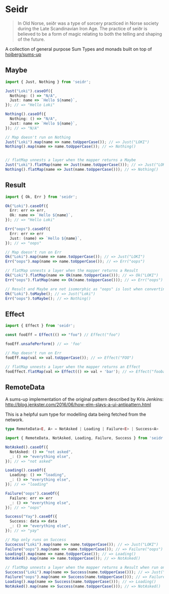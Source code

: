 # Seidr

> In Old Norse, seiðr was a type of sorcery practiced in Norse society during
> the Late Scandinavian Iron Age. The practice of seiðr is believed to be a form
> of magic relating to both the telling and shaping of the future.

A collection of general purpose Sum Types and monads built on top of [hojberg/sums-up](https://github.com/hojberg/sums-up)

## Maybe

```ts
import { Just, Nothing } from 'seidr';

Just("Loki").caseOf({
  Nothing: () => "N/A",
  Just: name => `Hello ${name}`, 	
}); // => "Hello Loki"

Nothing().caseOf({
  Nothing: () => "N/A",
  Just: name => `Hello ${name}`, 	
}); // => "N/A"

// Map doesn't run on Nothing
Just("Loki").map(name => name.toUpperCase()); // => Just("LOKI")
Nothing().map(name => name.toUpperCase()); // => Nothing()


// flatMap unnests a layer when the mapper returns a Maybe
Just("Loki").flatMap(name => Just(name.toUpperCase())); // => Just("LOKI")
Nothing().flatMap(name => Just(name.toUpperCase())); // => Nothing()
```

## Result

```ts
import { Ok, Err } from 'seidr';

Ok("Loki").caseOf({
  Err: err => err,
  Ok: name => `Hello ${name}`, 	
}); // => "Hello Loki"

Err("oops").caseOf({
  Err: err => err
  Just: (name) => `Hello ${name}`, 	
}); // => "oops"

// Map doesn't run on Err
Ok("Loki").map(name => name.toUpperCase()); // => Just("LOKI")
Err("oops").map(name => name.toUpperCase()); // => Err("oops")

// flatMap unnests a layer when the mapper returns a Result
Ok("Loki").flatMap(name => Ok(name.toUpperCase())); // => Ok("LOKI")
Err("oops").flatMap(name => Ok(name.toUpperCase())); // => Err("oops")

// Result and Maybe are not isomorphic as "oops" is lost when converting Err to Nothing
Ok("Loki").toMaybe(); // => Just("Loki")
Err("oops").toMaybe(); // => Nothing()
```

## Effect

```ts
import { Effect } from 'seidr';

const fooEff = Effect(() => "foo") // Effect("foo")

fooEff.unsafePerform() // => 'foo'

// Map doesn't run on Err
fooEff.map(val => val.toUpperCase()); // => Effect("FOO")

// flatMap unnests a layer when the mapper returns an Effect
fooEffect.flatMap(val => Effect(() => val + 'bar'); // => Effect("foobar")
```

## RemoteData

A sums-up implementation of the original pattern described by Kris Jenkins:
http://blog.jenkster.com/2016/06/how-elm-slays-a-ui-antipattern.html

This is a helpful sum type for modelling data being fetched from the network.

```typescript
type RemoteData<E, A> = NotAsked | Loading | Failure<E> | Success<A>
```

```typescript
import { RemoteData, NotAsked, Loading, Failure, Success } from 'seidr';

NotAsked().caseOf({
  NotAsked: () => "not asked",
  _: () => "everything else",
}); // => "not asked"

Loading().caseOf({
  Loading: () => "loading",
  _: () => "everything else",
}); // => "loading"

Failure("oops").caseOf({
  Failure: err => err
  _: () => "everything else",
}); // => "oops"

Success("Yay").caseOf({
  Success: data => data
  _: () => "everything else",
}); // => "yay"

// Map only runs on Success
Succecss("Loki").map(name => name.toUpperCase()); // => Just("LOKI")
Failure("oops").map(name => name.toUpperCase()); // => Failure("oops")
Loading().map(name => name.toUpperCase()); // => Loading()
NotAsked().map(name => name.toUpperCase()); // => NotAsked()

// flatMap unnests a layer when the mapper returns a Result when run on Success
Succecss("Loki").map(name => Success(name.toUpperCase())); // => Just("LOKI")
Failure("oops").map(name => Success(name.toUpperCase())); // => Failure("oops")
Loading().map(name => Success(name.toUpperCase())); // => Loading()
NotAsked().map(name => Success(name.toUpperCase())); // => NotAsked()
```

